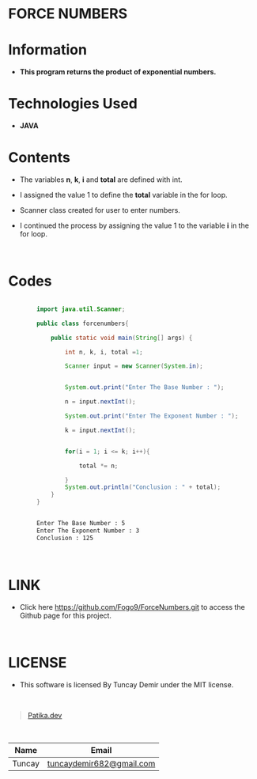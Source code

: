 # **FORCE NUMBERS**

# Information

* **This program returns the product of exponential numbers.**

# Technologies Used

* **JAVA**

# Contents

* The variables **n**, **k**, **i** and **total** are defined with int.

* I assigned the value 1 to define the **total** variable in the for loop.

* Scanner class created for user to enter numbers.

* I continued the process by assigning the value 1 to the variable **i** in the for loop.

<br />

# Codes

```Java

        import java.util.Scanner;

        public class forcenumbers{

            public static void main(String[] args) {

                int n, k, i, total =1;

                Scanner input = new Scanner(System.in);


```

```Java

                System.out.print("Enter The Base Number : ");

                n = input.nextInt();

                System.out.print("Enter The Exponent Number : ");

                k = input.nextInt();


                for(i = 1; i <= k; i++){

                    total *= n;

                }
                System.out.println("Conclusion : " + total);
            }
        }

```

```bash

        Enter The Base Number : 5
        Enter The Exponent Number : 3
        Conclusion : 125

```

<br />

# LINK

* Click here https://github.com/Fogo9/ForceNumbers.git to access the Github page for this project.

<br />

# LICENSE

* This software is licensed By Tuncay Demir under the MIT license.

<br />

>[Patika.dev](https://app.patika.dev/fogomurphy)

<br/>

| Name |  Email |
| ---- |  ----- |
| Tuncay | tuncaydemir682@gmail.com |
